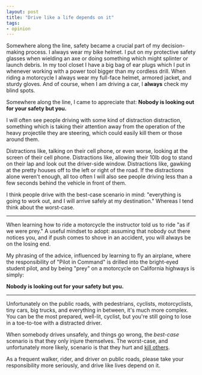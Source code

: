 ```yaml
---
layout: post
title: "Drive like a life depends on it"
tags:
- opinion
---
```



Somewhere along the line, safety became a crucial part of my decision-making
process. I always wear my bike helmet. I put on my protective safety glasses
when wielding an axe or doing something which might splinter or launch debris.
In my tool closet I have a big bag of ear plugs which I put in whenever working
with a power tool bigger than my cordless drill. When riding a motorcycle I
always wear my full-face helmet, armored jacket, and sturdy gloves. And of
course, when I am driving a car, I **always** check my blind spots.

Somewhere along the line, I came to appreciate that: **Nobody is looking out
for your safety but you.**

I will often see people driving with some kind of distraction distraction,
something which is taking their attention away from the operation of the heavy
projectile they are steering, which could easily kill them or those around
them.

Distractions like, talking on their cell phone, or even worse, looking at the
screen of their cell phone. Distractions like, allowing their 10lb dog to stand
on their lap and look out the driver-side window. Distractions like, gawking at
the pretty houses off to the left or right of the road. If the distractions
alone weren't enough, all too often I will also see people driving less than a
few seconds behind the vehicle in front of them.

I think people drive with the best-case scenario in mind: "everything is going
to work out, and I will arrive safely at my destination." Whereas I tend think
about the worst-case.

----

When learning how to ride a motorcycle the instructor told us to ride "as if we
were prey." A useful mindset to adopt: assuming that nobody out there notices
you, and if push comes to shove in an accident, you will always be on the
losing end.

My phrasing of the advice, influenced by learning to fly an airplane, where the
responsibility of "Pilot in Command" is drilled into the bright-eyed student
pilot, and by being "prey" on a motorcycle on California highways is simply:

**Nobody is looking out for your safety but you.**

----

Unfortunately on the public roads, with pedestrians, cyclists, motorcyclists,
tiny cars, big trucks, and everything in between, it's much more complex. You can
be the most prepared, well-lit, cyclist, but you're still going to lose in a
toe-to-toe with a distracted driver.

When somebody drives unsafely, and things go wrong, the *best-case*
scenario is that they only injure themselves. The worst-case, and unfortunately more
likely, scenario is that they hurt and [kill
others](https://en.wikipedia.org/wiki/List_of_motor_vehicle_deaths_in_U.S._by_year).


As a frequent walker, rider, and driver on public roads, please take your
responsibility more seriously, and drive like lives depend on it.
